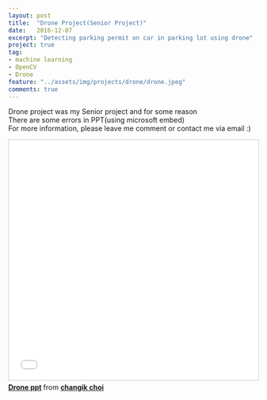 ```yaml
---
layout: post
title:  "Drone Project(Senior Project)"
date:   2016-12-07
excerpt: "Detecting parking permit on car in parking lot using drone"
project: true
tag:
- machine learning
- OpenCV
- Drone
feature: "../assets/img/projects/drone/drone.jpeg"
comments: true
---
```

Drone project was my Senior project and for some reason<br />
There are some errors in PPT(using microsoft embed)<br />
For more information, please leave me comment or contact me via email :)<br />

<iframe src="//www.slideshare.net/slideshow/embed_code/key/nDkxLBwqv0wCgG" width="595" height="485" frameborder="0" marginwidth="0" marginheight="0" scrolling="no" style="border:1px solid #CCC; border-width:1px; margin-bottom:5px; max-width: 100%;" allowfullscreen> </iframe> <div style="margin-bottom:5px"> <strong> <a href="//www.slideshare.net/secret/nDkxLBwqv0wCgG" title="Drone ppt" target="_blank">Drone ppt</a> </strong> from <strong><a href="https://www.slideshare.net/changikchoi3" target="_blank">changik choi</a></strong> </div>
